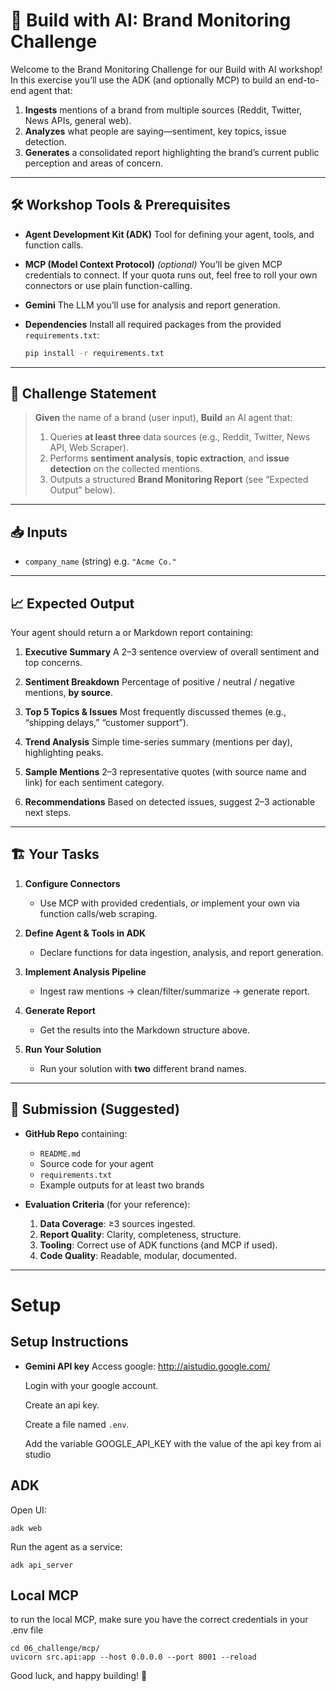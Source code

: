 # 🚀 Build with AI: Brand Monitoring Challenge

Welcome to the Brand Monitoring Challenge for our Build with AI workshop! In this exercise you’ll use the ADK (and optionally MCP) to build an end-to-end agent that:

1. **Ingests** mentions of a brand from multiple sources (Reddit, Twitter, News APIs, general web).
2. **Analyzes** what people are saying—sentiment, key topics, issue detection.
3. **Generates** a consolidated report highlighting the brand’s current public perception and areas of concern.

---

## 🛠 Workshop Tools & Prerequisites

- **Agent Development Kit (ADK)**
  Tool for defining your agent, tools, and function calls.

- **MCP (Model Context Protocol)** _(optional)_
  You’ll be given MCP credentials to connect. If your quota runs out, feel free to roll your own connectors or use plain function-calling.

- **Gemini**
  The LLM you’ll use for analysis and report generation.

- **Dependencies**
  Install all required packages from the provided `requirements.txt`:

  ```bash
  pip install -r requirements.txt
  ```

---

## 🚦 Challenge Statement

> **Given** the name of a brand (user input),
> **Build** an AI agent that:
> 1. Queries **at least three** data sources (e.g., Reddit, Twitter, News API, Web Scraper).
> 2. Performs **sentiment analysis**, **topic extraction**, and **issue detection** on the collected mentions.
> 3. Outputs a structured **Brand Monitoring Report** (see “Expected Output” below).

---

## 📥 Inputs

- `company_name` (string)
  e.g. `"Acme Co."`


---

## 📈 Expected Output

Your agent should return a or Markdown report containing:

1. **Executive Summary**
   A 2–3 sentence overview of overall sentiment and top concerns.

2. **Sentiment Breakdown**
   Percentage of positive / neutral / negative mentions, **by source**.

3. **Top 5 Topics & Issues**
   Most frequently discussed themes (e.g., “shipping delays,” “customer support”).

4. **Trend Analysis**
   Simple time-series summary (mentions per day), highlighting peaks.

5. **Sample Mentions**
   2–3 representative quotes (with source name and link) for each sentiment category.

6. **Recommendations**
   Based on detected issues, suggest 2–3 actionable next steps.

---

## 🏗 Your Tasks

1. **Configure Connectors**
   - Use MCP with provided credentials, *or* implement your own via function calls/web scraping.

2. **Define Agent & Tools in ADK**
   - Declare functions for data ingestion, analysis, and report generation.

3. **Implement Analysis Pipeline**
   - Ingest raw mentions → clean/filter/summarize → generate report.

4. **Generate Report**
   - Get the results into the Markdown structure above.

5. **Run Your Solution**
   - Run your solution with **two** different brand names.

---

## 📝 Submission (Suggested)

- **GitHub Repo** containing:
  - `README.md`
  - Source code for your agent
  - `requirements.txt`
  - Example outputs for at least two brands


- **Evaluation Criteria** (for your reference):
  1. **Data Coverage**: ≥3 sources ingested.
  2. **Report Quality**: Clarity, completeness, structure.
  3. **Tooling**: Correct use of ADK functions (and MCP if used).
  4. **Code Quality**: Readable, modular, documented.

---

# Setup

## Setup Instructions

- **Gemini API key**
  Access google: http://aistudio.google.com/

  Login with your google account.

  Create an api key.

  Create a file named `.env`.

  Add the variable GOOGLE_API_KEY with the value of the api key from ai studio

## ADK

Open UI:

```
adk web
```

Run the agent as a service:

```
adk api_server
```

## Local MCP

to run the local MCP, make sure you have the correct credentials in your .env file

```
cd 06_challenge/mcp/
uvicorn src.api:app --host 0.0.0.0 --port 8001 --reload
```

Good luck, and happy building! 🌟
